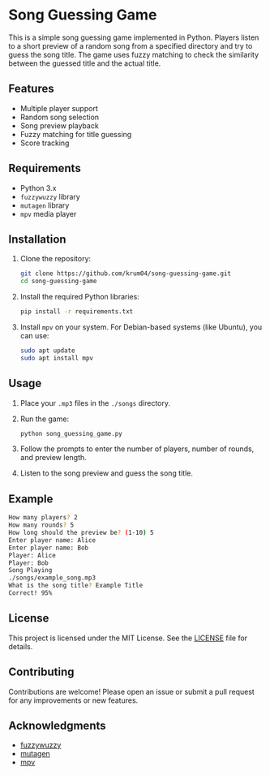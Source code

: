 # Song Guessing Game

This is a simple song guessing game implemented in Python. Players listen to a short preview of a random song from a specified directory and try to guess the song title. The game uses fuzzy matching to check the similarity between the guessed title and the actual title.

## Features

- Multiple player support
- Random song selection
- Song preview playback
- Fuzzy matching for title guessing
- Score tracking

## Requirements

- Python 3.x
- `fuzzywuzzy` library
- `mutagen` library
- `mpv` media player

## Installation

1. Clone the repository:
    ```sh
    git clone https://github.com/krum04/song-guessing-game.git
    cd song-guessing-game
    ```

2. Install the required Python libraries:
    ```sh
    pip install -r requirements.txt
    ```

3. Install `mpv` on your system. For Debian-based systems (like Ubuntu), you can use:
    ```sh
    sudo apt update
    sudo apt install mpv
    ```

## Usage

1. Place your `.mp3` files in the `./songs` directory.

2. Run the game:
    ```sh
    python song_guessing_game.py
    ```

3. Follow the prompts to enter the number of players, number of rounds, and preview length.

4. Listen to the song preview and guess the song title.

## Example

```sh
How many players? 2
How many rounds? 5
How long should the preview be? (1-10) 5
Enter player name: Alice
Enter player name: Bob
Player: Alice
Player: Bob
Song Playing
./songs/example_song.mp3
What is the song title? Example Title
Correct! 95%
```

## License

This project is licensed under the MIT License. See the [LICENSE](LICENSE) file for details.

## Contributing

Contributions are welcome! Please open an issue or submit a pull request for any improvements or new features.

## Acknowledgments

- [fuzzywuzzy](https://github.com/seatgeek/fuzzywuzzy)
- [mutagen](https://mutagen.readthedocs.io/en/latest/)
- [mpv](https://mpv.io/)
